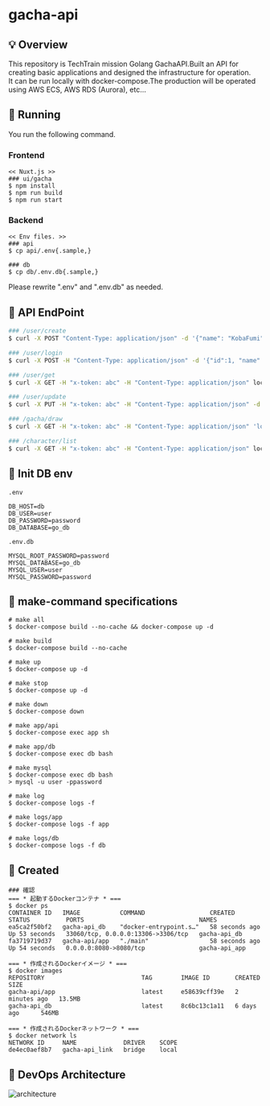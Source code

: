 # gacha-api
## 💡 Overview
This repository is TechTrain mission Golang GachaAPI.Built an API for creating basic applications and designed the infrastructure for operation.<br>It can be run locally with docker-compose.The production will be operated using AWS ECS, AWS RDS (Aurora), etc...

## 🚀 Running
You run the following command.
### Frontend
```
<< Nuxt.js >>
### ui/gacha
$ npm install
$ npm run build
$ npm run start
```
### Backend
```
<< Env files. >>
### api
$ cp api/.env{.sample,}

### db
$ cp db/.env.db{.sample,}
```
Please rewrite ".env" and ".env.db" as needed.

## 🌱 API EndPoint
```zsh
### /user/create
$ curl -X POST "Content-Type: application/json" -d '{"name": "KobaFumi"}'  localhost:8080/user/create

### /user/login
$ curl -X POST -H "Content-Type: application/json" -d '{"id":1, "name":"RenGoto"}' localhost:8080/user/login

### /user/get
$ curl -X GET -H "x-token: abc" -H "Content-Type: application/json" localhost:8080/user/get

### /user/update
$ curl -X PUT -H "x-token: abc" -H "Content-Type: application/json" -d '{"name" : "KobaKoba"}' localhost:8080/user/update

### /gacha/draw
$ curl -X GET -H "x-token: abc" -H "Content-Type: application/json" 'localhost:8080/gacha/draw?count=10'

### /character/list
$ curl -X GET -H "x-token: abc" -H "Content-Type: application/json" localhost:8080/character/list
```

## 🦆 Init DB env
`.env`
```
DB_HOST=db
DB_USER=user
DB_PASSWORD=password
DB_DATABASE=go_db
```
`.env.db`
```
MYSQL_ROOT_PASSWORD=password
MYSQL_DATABASE=go_db
MYSQL_USER=user
MYSQL_PASSWORD=password
```

## 📝 make-command specifications
```
# make all
$ docker-compose build --no-cache && docker-compose up -d

# make build
$ docker-compose build --no-cache

# make up
$ docker-compose up -d

# make stop
$ docker-compose up -d

# make down
$ docker-compose down

# make app/api
$ docker-compose exec app sh

# make app/db 
$ docker-compose exec db bash

# make mysql
$ docker-compose exec db bash
> mysql -u user -ppassword

# make log
$ docker-compose logs -f

# make logs/app
$ docker-compose logs -f app

# make logs/db
$ docker-compose logs -f db
```

## 🍬 Created
```
### 確認
=== * 起動するDockerコンテナ * ===
$ docker ps
CONTAINER ID   IMAGE           COMMAND                  CREATED          STATUS          PORTS                                NAMES
ea5ca2f50bf2   gacha-api_db    "docker-entrypoint.s…"   58 seconds ago   Up 53 seconds   33060/tcp, 0.0.0.0:13306->3306/tcp   gacha-api_db
fa3719719d37   gacha-api/app   "./main"                 58 seconds ago   Up 54 seconds   0.0.0.0:8080->8080/tcp               gacha-api_app

=== * 作成されるDockerイメージ * ===
$ docker images
REPOSITORY                           TAG        IMAGE ID       CREATED         SIZE
gacha-api/app                        latest     e58639cff39e   2 minutes ago   13.5MB
gacha-api_db                         latest     8c6bc13c1a11   6 days ago      546MB

=== * 作成されるDockerネットワーク * ===
$ docker network ls
NETWORK ID     NAME             DRIVER    SCOPE
de4ec0aef8b7   gacha-api_link   bridge    local
```

## 🚧 DevOps Architecture
![architecture](https://user-images.githubusercontent.com/63791288/113522998-0c822200-95e0-11eb-851a-ee61c69076f1.png)

